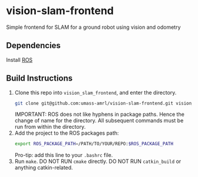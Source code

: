 # vision-slam-frontend
Simple frontend for SLAM for a ground robot using vision and odometry

## Dependencies
Install [ROS](http://wiki.ros.org/ROS/Installation)

## Build Instructions
1. Clone this repo into `vision_slam_frontend`, and enter the directory.
   ```bash
   git clone git@github.com:umass-amrl/vision-slam-frontend.git vision_slam_frontend
   ```
   IMPORTANT: ROS does not like hyphens in package paths. Hence the change of name for the directory.
   All subsequent commands must be run from within the directory.
1. Add the project to the ROS packages path:
   ```bash
   export ROS_PACKAGE_PATH=/PATH/TO/YOUR/REPO:$ROS_PACKAGE_PATH
   ```
   Pro-tip: add this line to your `.bashrc` file.
1. Run `make`.
   DO NOT RUN `cmake` directly.
   DO NOT RUN `catkin_build` or anything catkin-related.
